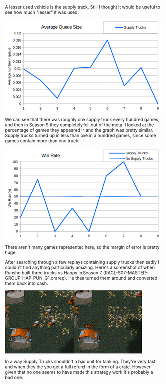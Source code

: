 A lesser used vehicle is the supply truck. Still I thought it would be useful to see how much "lesser" it was used.

![Supply trucks queued](030_SupplyTruckQueued.png)

We can see that there was roughly one supply truck every hundred games, and then in Season 9 they completely fell out of the meta. I looked at the percentage of games they appeared in and the graph was pretty similar. Supply trucks turned up in less than one in a hundred games, since some games contain more than one truck.

![Supply truck usage](030_SupplyTruckWinRate.png)

There aren't many games represented here, so the margin of error is pretty huge.

After searching through a few replays containing supply trucks then sadly I couldn't find anything particularly amazing. Here's a screenshot of when Punsho built three trucks vs Happy in Season 7 (RAGL-S07-MASTER-GROUP-HAP-PUN-G1.orarep). He then turned them around and converted them back into cash.

![Punsho Supply Trucks](030_mobileSilos.png)

In a way Supply Trucks shouldn't a bad unit for tanking. They're very fast and when they die you get a full refund in the form of a crate.  However given that no one seems to have made this strategy work it's probably a bad one.